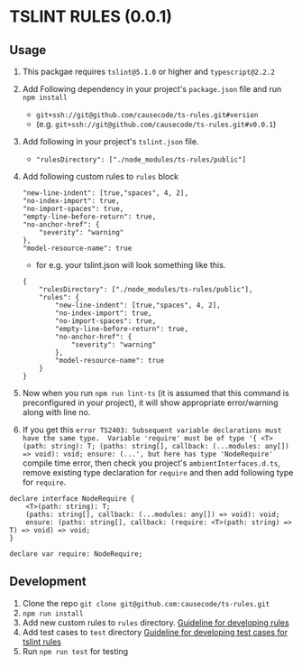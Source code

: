 # TSLINT RULES (0.0.1) #

## Usage

1. This packgae requires `tslint@5.1.0` or higher and `typescript@2.2.2`  
2. Add Following dependency in your project's `package.json` file and run `npm install`  
    * ```git+ssh://git@github.com/causecode/ts-rules.git#version```
    * (e.g. ```git+ssh://git@github.com/causecode/ts-rules.git#v0.0.1```)
3. Add following in your project's `tslint.json` file.
    * `"rulesDirectory": ["./node_modules/ts-rules/public"]`
4. Add following custom rules to `rules` block  
    ```
    "new-line-indent": [true,"spaces", 4, 2],
    "no-index-import": true,
    "no-import-spaces": true,
    "empty-line-before-return": true,
    "no-anchor-href": {
        "severity": "warning"
    },
    "model-resource-name": true
    ```
    
    * for e.g. your tslint.json will look something like this.
    ```
    {
        "rulesDirectory": ["./node_modules/ts-rules/public"],
        "rules": {
            "new-line-indent": [true,"spaces", 4, 2],
            "no-index-import": true,
            "no-import-spaces": true,
            "empty-line-before-return": true,
            "no-anchor-href": {
                "severity": "warning"
            },
            "model-resource-name": true
        }
    }
    ```

5. Now when you run `npm run lint-ts` (it is assumed that this command is preconfigured in your project), it will show appropriate error/warning along with line no.  
6. If you get this `error TS2403: Subsequent variable declarations must have the same type.  Variable 'require' must be of type '{ <T>(path: string): T; (paths: string[], callback: (...modules: any[]) => void): void; ensure: (...', but here has type 'NodeRequire'` compile time error, then check you project's `ambientInterfaces.d.ts`, remove existing type declaration for `require` and then add following type for `require`.  
```
declare interface NodeRequire {
    <T>(path: string): T;
    (paths: string[], callback: (...modules: any[]) => void): void;
    ensure: (paths: string[], callback: (require: <T>(path: string) => T) => void) => void;
}

declare var require: NodeRequire;  
```

## Development ##

1. Clone the repo ```git clone git@github.com:causecode/ts-rules.git```
2. ```npm run install```
3. Add new custom rules to ```rules``` directory. [Guideline for developing rules](https://palantir.github.io/tslint/develop/custom-rules/)
4. Add test cases to ```test``` directory [Guideline for developing test cases for tslint rules](https://palantir.github.io/tslint/develop/testing-rules/)
5. Run ```npm run test``` for testing
